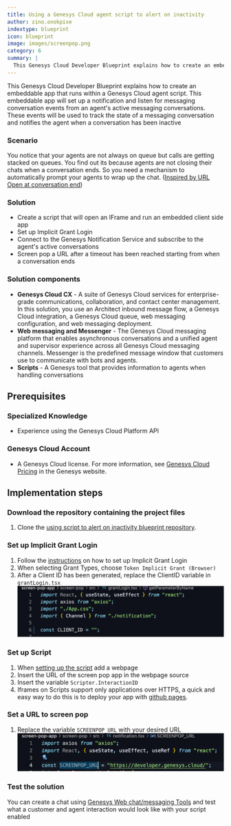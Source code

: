 ```yaml
---
title: Using a Genesys Cloud agent script to alert on inactivity
author: zino.onokpise
indextype: blueprint
icon: blueprint
image: images/screenpop.png
category: 6
summary: |
  This Genesys Cloud Developer Blueprint explains how to create an embeddable app that runs within a Genesys Cloud agent script. This embeddable app will set up a notification and listen for messaging conversation events from an agent's active messaging conversations. These events will be used to track the state of a messaging conversation and notifies the agent when a conversation has been inactive
---
```


This Genesys Cloud Developer Blueprint explains how to create an embeddable app that runs within a Genesys Cloud agent script. This embeddable app will set up a notification and listen for messaging conversation events from an agent's active messaging conversations. These events will be used to track the state of a messaging conversation and notifies the agent when a conversation has been inactive

### Scenario

You notice that your agents are not always on queue but calls are getting stacked on queues. You find out its because agents are not closing their chats when a conversation ends. So you need a mechanism to automatically prompt your agents to wrap up the chat. ([Inspired by URL Open at conversation end](https://developer.genesys.cloud/forum/t/url-open-at-conversation-end/15204))

### Solution

- Create a script that will open an IFrame and run an embedded client side app
- Set up Implicit Grant Login
- Connect to the Genesys Notification Service and subscribe to the agent's active conversations
- Screen pop a URL after a timeout has been reached starting from when a conversation ends

### Solution components

- **Genesys Cloud CX** - A suite of Genesys Cloud services for enterprise-grade communications, collaboration, and contact center management. In this solution, you use an Architect inbound message flow, a Genesys Cloud integration, a Genesys Cloud queue, web messaging configuration, and web messaging deployment.
- **Web messaging and Messenger** - The Genesys Cloud messaging platform that enables asynchronous conversations and a unified agent and supervisor experience across all Genesys Cloud messaging channels. Messenger is the predefined message window that customers use to communicate with bots and agents.
- **Scripts** - A Genesys tool that provides information to agents when handling conversations

## Prerequisites

### Specialized Knowledge

- Experience using the Genesys Cloud Platform API

### Genesys Cloud Account

- A Genesys Cloud license. For more information, see [Genesys Cloud Pricing](https://www.genesys.com/pricing 'Opens the Genesys Cloud pricing page') in the Genesys website.

## Implementation steps

### Download the repository containing the project files

1.  Clone the [using script to alert on inactivity blueprint repository](https://github.com/GenesysCloudBlueprints/using-script-to-alert-on-inactivity-blueprint 'Opens the using-script-to-alert-on-inactivity-blueprint blueprint repository in GitHub').

### Set up Implicit Grant Login

1. Follow the [instructions](https://help.mypurecloud.com/articles/create-an-oauth-client/ 'link to setup OAuth') on how to set up Implicit Grant Login
2. When selecting Grant Types, choose `Token Implicit Grant (Browser)`
3. After a Client ID has been generated, replace the ClientID variable in `grantLogin.tsx`
   ![image of grantLogin.tsx](images/ClientID.png 'image of where to replace ClientID')

### Set up Script

1. When [setting up the script](https://help.mypurecloud.com/articles/about-scripting/ 'link to set up scripts') add a webpage
2. Insert the URL of the screen pop app in the webpage source
3. Insert the variable `Scripter.InteractionID`
4. Iframes on Scripts support only applications over HTTPS, a quick and easy way to do this is to deploy your app with [github pages](https://github.blog/changelog/2020-09-03-build-and-deploy-github-pages-from-any-branch/).

### Set a URL to screen pop

1. Replace the variable `SCREENPOP_URL` with your desired URL
   ![image of notification.tsx](images/screenpop.png 'image of where to replace SCREENPOP_URL')

### Test the solution

You can create a chat using [Genesys Web chat/messaging Tools](https://developer.genesys.cloud/devapps/web-chat-messenger) and test what a customer and agent interaction would look like with your script enabled

